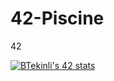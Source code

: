# 42-Piscine
42


[![BTekinli's 42 stats](https://badge42.herokuapp.com/api/stats/btekinli)](https://profile.intra.42.fr/users/btekinli) 
